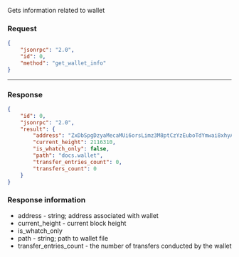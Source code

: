 Gets information related to wallet

### Request

```json
{
	"jsonrpc": "2.0",
	"id": 0,
	"method": "get_wallet_info"
}
```

---

### Response

```json
{
	"id": 0,
	"jsonrpc": "2.0",
	"result": {
		"address": "ZxDbSpgDzyaMecaMUi6orsLimz3M8ptCzYzEuboTdYmwai8xhyATWnkHCt26Ts2kT75ajPGgmDAWR6xdpVBto8Vz1dmQJp8AJ",
		"current_height": 2116310,
		"is_whatch_only": false,
		"path": "docs.wallet",
		"transfer_entries_count": 0,
		"transfers_count": 0
	}
}
```

### Response information

- address - string; address associated with wallet
- current_height - current block height
- is_whatch_only
- path - string; path to wallet file
- transfer_entries_count - the number of transfers conducted by the wallet
